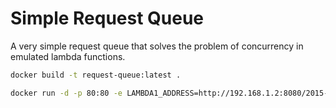 # Simple Request Queue

A very simple request queue that solves the problem of concurrency in emulated lambda functions.

```sh
docker build -t request-queue:latest .
```

```sh
docker run -d -p 80:80 -e LAMBDA1_ADDRESS=http://192.168.1.2:8080/2015-03-31/functions/function/invocations -e LAMBDA2_ADDRESS=http://192.168.1.3:8080/2015-03-31/functions/function/invocations --name request-queue request-queue:latest
```
